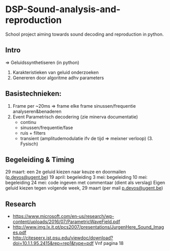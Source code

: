 # DSP-Sound-analysis-and-reproduction
School project aiming towards sound decoding and reproduction in python.

## Intro
=> Geluidssynthetiseren (in python)
1. Karakteristieken van geluid onderzoeken
2. Genereren door algoritme adhv parameters

## Basistechnieken:
1. Frame
    per ~20ms => frame
    elke frame sinussen/frequentie analyseren&benaderen
2. Event
    Parametrisch decodering (zie minerva documentatie)
      - continu
      - sinussen/frequentie/fase
      - ruis + filters
      - transient (amplitudemodulatie ifv de tijd => meixner verloop)
(3. Fysisch)

## Begeleiding & Timing
29 maart: een 2e geluid kiezen naar keuze en doormailen (p.devos@ugent.be)
19 april: begeleiding
3 mei: begeleiding
10 mei: begeleiding
24 mei: code ingeven met commentaar (dient als verslag)
Eigen geluid kiezen tegen volgende week, 29 maart (per mail p.devos@ugent.be)  

## Research
* https://www.microsoft.com/en-us/research/wp-content/uploads/2016/07/ParametricWaveField.pdf
* http://www.img.lx.it.pt/pcs2007/presentations/JurgenHere_Sound_Images.pdf
* http://citeseerx.ist.psu.edu/viewdoc/download?doi=10.1.1.95.2415&rep=rep1&type=pdf Vnf pagina 18
